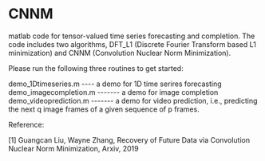 # CNNM
matlab code for tensor-valued time series forecasting and completion. The code includes two algorithms, DFT_L1 (Discrete Fourier Transform based L1 minimization) and CNNM (Convolution Nuclear Norm Minimization). 

Please run the following three routines to get started:

demo_1Dtimeseries.m   ---- a demo for 1D time serires forecasting
demo_imagecompletion.m  ------- a demo for image completion
demo_videoprediction.m  ------- a demo for video prediction, i.e., predicting the next q image frames of a given sequence of p frames.


Reference:

[1] Guangcan Liu, Wayne Zhang, Recovery of Future Data via Convolution Nuclear Norm Minimization, Arxiv, 2019

